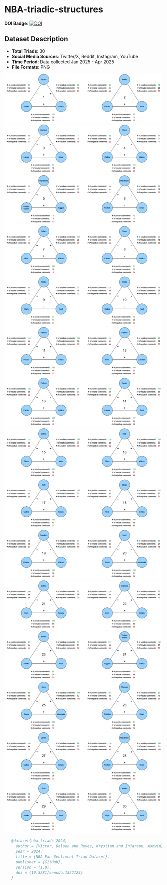 # NBA-triadic-structures
**DOI Badge**: [![DOI](https://zenodo.org/badge/DOI/10.5281/zenodo.15221025.svg)](https://doi.org/10.5281/zenodo.1522125)

## Dataset Description
- **Total Triads**: 30 
- **Social Media Sources**: Twitter/X, Reddit, Instagram, YouTube
- **Time Period**: Data collected Jan 2025 - Apr 2025
- **File Formats**: PNG

![ezcv logo](https://github.com/bpack24/NBA-triadic-structures/blob/main/triangle%20images/1_2.drawio.png)
![ezcv logo](https://github.com/bpack24/NBA-triadic-structures/blob/main/triangle%20images/3_4.drawio.png)
![ezcv logo](https://github.com/bpack24/NBA-triadic-structures/blob/main/triangle%20images/5_6.drawio.png)
![ezcv logo](https://github.com/bpack24/NBA-triadic-structures/blob/main/triangle%20images/7_8.drawio.png)
![ezcv logo](https://github.com/bpack24/NBA-triadic-structures/blob/main/triangle%20images/9_10.drawio.png)
![ezcv logo](https://github.com/bpack24/NBA-triadic-structures/blob/main/triangle%20images/11_12.drawio.png)
![ezcv logo](https://github.com/bpack24/NBA-triadic-structures/blob/main/triangle%20images/13_14.drawio.png)
![ezcv logo](https://github.com/bpack24/NBA-triadic-structures/blob/main/triangle%20images/15_16.drawio.png)
![ezcv logo](https://github.com/bpack24/NBA-triadic-structures/blob/main/triangle%20images/17_18.drawio.png)
![ezcv logo](https://github.com/bpack24/NBA-triadic-structures/blob/main/triangle%20images/19_20.drawio.png)
![ezcv logo](https://github.com/bpack24/NBA-triadic-structures/blob/main/triangle%20images/21_22.drawio.png)
![ezcv logo](https://github.com/bpack24/NBA-triadic-structures/blob/main/triangle%20images/23_24.drawio.png)
![ezcv logo](https://github.com/bpack24/NBA-triadic-structures/blob/main/triangle%20images/25_26.drawio.png)
![ezcv logo](https://github.com/bpack24/NBA-triadic-structures/blob/main/triangle%20images/27_28.drawio.png)
![ezcv logo](https://github.com/bpack24/NBA-triadic-structures/blob/main/triangle%20images/29_30.drawio.png)


```bibtex
   @dataset{nba_triads_2024,
     author = {Victor, Delsen and Reyes, Krystian and Injarapu, Ashwin},
     year = 2024,
     title = {NBA Fan Sentiment Triad Dataset},
     publisher = {GitHub},
     version = {1.0},
     doi = {10.5281/zenodo.1522125}
   }
   ```
